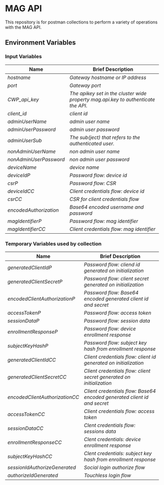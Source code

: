 # MAG API
This repository is for postman collections to perform a variety of operations with the MAG API.

## Environment Variables

### Input Variables

Name | Brief Description
----- | -----------------
*hostname* | *Gateway hostname or IP address*
*port* | *Gateway port*
*CWP_api_key* | *The apikey set in the cluster wide property mag.api.key to authenticate the API.*
*client_id* | *client id*
*adminUserName* | *admin user name*
*adminUserPassword* | *admin user password*
*adminUserSub* | *The sub(ject) that refers to the authenticated user.*
*nonAdminUserName* | *non admin user name*
*nonAdminUserPassword* | *non admin user password*
*deviceName* | *device name*
*deviceIdP* | *Password flow: device id*
*csrP* | *Password flow: CSR*
*deviceIdCC* | *Client credentials flow: device id*
*csrCC* | *CSR for client credentials flow*
*encodedAuthorization* | *Base64 encoded username and password*
*magIdentifierP* | *Password flow: mag identifier*
*magIdentifierCC* | *Client credentials flow: mag identifier*

### Temporary Variables used by collection

Name | Brief Description
----- | -----------------
*generatedClientIdP* | *Password flow: cliend id generated on initialization*
*generatedClientSecretP* | *Password flow: client secret generated on initialization*
*encodedClientAuthorizationP* | *Password flow: Base64 encoded generated client id and secret*
*accessTokenP* | *Password flow: access token*
*sessionDataP* | *Password flow: session data*
*enrollmentResponseP* | *Password flow: device enrollment response*
*subjectKeyHashP* | *Password flow: subject key hash from enrollment response*
*generatedClientIdCC* | *Client credentials flow: client id generated on initialization*
*generatedClientSecretCC* | *Client credentials flow: client secret generated on initialization*
*encodedClientAuthorizationCC* | *Client credentials flow: Base64 encoded generated client id and secret*
*accessTokenCC* | *Client credentials flow: access token*
*sessionDataCC* | *Clent credentials flow: sessions data*
*enrollmentResponseCC* | *Clent credentials: device enrollment response*
*subjectKeyHashCC* | *Clent credentials: subject key hash from enrollment response*
*sessionIdAuthorizeGenerated*  | *Social login authorize flow*
*authorizeIdGenerated* | *Touchless login flow*
